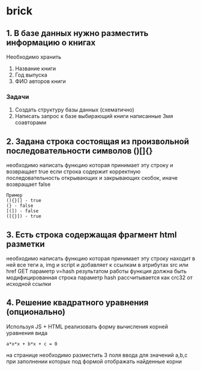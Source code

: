 # brick

## 1. В базе данных нужно разместить информацию о книгах
Необходимо хранить
1. Название книги
2. Год выпуска
3. ФИО авторов книги
### Задачи
1. Создать структуру базы данных (схематично)
2. Написать запрос к базе выбирающий книги написанные 3мя соавторами


## 2. Задана строка состоящая из произвольной последовательности символов ()[]{}
необходимо написать функцию которая принимает эту строку и
возвращает true если строка содержит корректную последовательность
открывающих и закрывающих скобок, иначе возвращает false
```
Пример
(){}[] - true
(} - false
[(]) - false
([{}]) - true
```

## 3. Есть строка содержащая фрагмент html разметки
необходимо написать функцию которая принимает эту строку
находит в ней все теги a, img и script и добавляет к ссылкам в атрибутах
src или href
GET параметр v=hash
результатом работы функция должна быть модифицированная строка
параметр hash рассчитывается как crc32 от исходной ссылки

## 4. Решение квадратного уравнения (опционально)
Используя JS + HTML реализовать форму вычисления корней уравнения
вида
```
a*x*x + b*x + c = 0
```
на странице необходимо разместить 3 поля ввода для значений a,b,c
при заполнении которых под формой отображать найденные корни